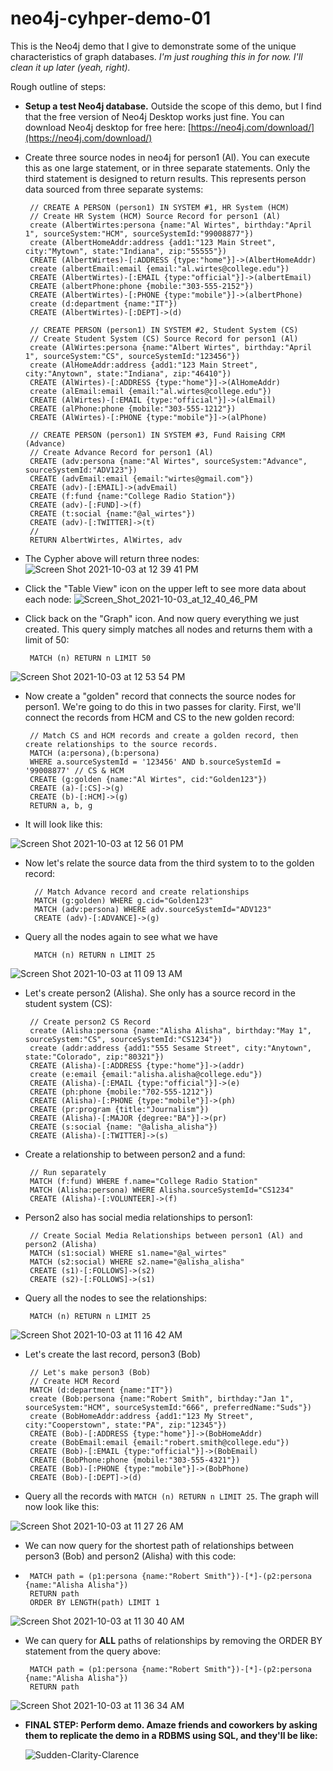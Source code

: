 # neo4j-cyhper-demo-01
This is the Neo4j demo that I give to demonstrate some of the unique characteristics of graph databases. *I'm just roughing this in for now. I'll clean it up later (yeah, right).*

Rough outline of steps:

 - **Setup a test Neo4j database.** Outside the scope of this demo, but I find that the free version of Neo4j Desktop works just fine. You can download Neo4j desktop for free here: [https://neo4j.com/download/](https://neo4j.com/download/)
 - Create three source nodes in neo4j for person1 (Al). You can execute this as one large statement, or in three separate statements. Only the third statement is designed to return results. This represents person data sourced from three separate systems:

        // CREATE A PERSON (person1) IN SYSTEM #1, HR System (HCM)
        // Create HR System (HCM) Source Record for person1 (Al)
        create (AlbertWirtes:persona {name:"Al Wirtes", birthday:"April 1", sourceSystem:"HCM", sourceSystemId:"99008877"})
        create (AlbertHomeAddr:address {add1:"123 Main Street", city:"Mytown", state:"Indiana", zip:"55555"})
        CREATE (AlbertWirtes)-[:ADDRESS {type:"home"}]->(AlbertHomeAddr)
        create (albertEmail:email {email:"al.wirtes@college.edu"})
        CREATE (AlbertWirtes)-[:EMAIL {type:"official"}]->(albertEmail)
        CREATE (albertPhone:phone {mobile:"303-555-2152"})
        CREATE (AlbertWirtes)-[:PHONE {type:"mobile"}]->(albertPhone)
        create (d:department {name:"IT"})
        CREATE (AlbertWirtes)-[:DEPT]->(d)
        
        // CREATE PERSON (person1) IN SYSTEM #2, Student System (CS)
        // Create Student System (CS) Source Record for person1 (Al)
        create (AlWirtes:persona {name:"Albert Wirtes", birthday:"April 1", sourceSystem:"CS", sourceSystemId:"123456"})
        create (AlHomeAddr:address {add1:"123 Main Street", city:"Anytown", state:"Indiana", zip:"46410"})
        CREATE (AlWirtes)-[:ADDRESS {type:"home"}]->(AlHomeAddr)
        create (alEmail:email {email:"al.wirtes@college.edu"})
        CREATE (AlWirtes)-[:EMAIL {type:"official"}]->(alEmail)
        CREATE (alPhone:phone {mobile:"303-555-1212"})
        CREATE (AlWirtes)-[:PHONE {type:"mobile"}]->(alPhone)
        
        // CREATE PERSON (person1) IN SYSTEM #3, Fund Raising CRM (Advance)
        // Create Advance Record for person1 (Al)
        CREATE (adv:persona {name:"Al Wirtes", sourceSystem:"Advance", sourceSystemId:"ADV123"})
        CREATE (advEmail:email {email:"wirtes@gmail.com"})
        CREATE (adv)-[:EMAIL]->(advEmail)
        CREATE (f:fund {name:"College Radio Station"})
        CREATE (adv)-[:FUND]->(f)
        CREATE (t:social {name:"@al_wirtes"})
        CREATE (adv)-[:TWITTER]->(t)
        //
        RETURN AlbertWirtes, AlWirtes, adv

 - The Cypher above will return three nodes:
![Screen Shot 2021-10-03 at 12 39 41 PM](https://user-images.githubusercontent.com/11652957/135767133-0d7f7dbd-5a2f-453f-a681-f853208a8fc0.png)

 - Click the "Table View" icon on the upper left to see more data about each node:
![Screen_Shot_2021-10-03_at_12_40_46_PM](https://user-images.githubusercontent.com/11652957/135767202-72342ae2-8284-47f7-934d-4673f0426b06.png)

 - Click back on the "Graph" icon. And now query everything we just created. This query simply matches all nodes and returns them with a limit of 50:

        MATCH (n) RETURN n LIMIT 50
        
![Screen Shot 2021-10-03 at 12 53 54 PM](https://user-images.githubusercontent.com/11652957/135767561-ffaec88e-da05-4d40-b3f7-5a55f7d27978.png)

 - Now create a "golden" record that connects the source nodes for person1. We're going to do this in two passes for clarity. First, we'll connect the records from HCM and CS to the new golden record:

        // Match CS and HCM records and create a golden record, then create relationships to the source records.
        MATCH (a:persona),(b:persona)
        WHERE a.sourceSystemId = '123456' AND b.sourceSystemId = '99008877' // CS & HCM
        CREATE (g:golden {name:"Al Wirtes", cid:"Golden123"})
        CREATE (a)-[:CS]->(g)
        CREATE (b)-[:HCM]->(g)
        RETURN a, b, g

 - It will look like this:

![Screen Shot 2021-10-03 at 12 56 01 PM](https://user-images.githubusercontent.com/11652957/135767612-ba36e69c-4e1a-439d-b103-5426f8d18f26.png)

- Now let's relate the source data from the third system to to the golden record:

        // Match Advance record and create relationships
        MATCH (g:golden) WHERE g.cid="Golden123"
        MATCH (adv:persona) WHERE adv.sourceSystemId="ADV123"
        CREATE (adv)-[:ADVANCE]->(g)
        
- Query all the nodes again to see what we have

        MATCH (n) RETURN n LIMIT 25

![Screen Shot 2021-10-03 at 11 09 13 AM](https://user-images.githubusercontent.com/11652957/135764383-9850db1e-9aad-47ec-83c3-9c9bb961f9f3.png)

 - Let's create person2 (Alisha). She only has a source record in the student system (CS):

        // Create person2 CS Record
        create (Alisha:persona {name:"Alisha Alisha", birthday:"May 1", sourceSystem:"CS", sourceSystemId:"CS1234"})
        create (addr:address {add1:"555 Sesame Street", city:"Anytown", state:"Colorado", zip:"80321"})
        CREATE (Alisha)-[:ADDRESS {type:"home"}]->(addr)
        create (e:email {email:"alisha.alisha@college.edu"})
        CREATE (Alisha)-[:EMAIL {type:"official"}]->(e)
        CREATE (ph:phone {mobile:"702-555-1212"})
        CREATE (Alisha)-[:PHONE {type:"mobile"}]->(ph)
        CREATE (pr:program {title:"Journalism"})
        CREATE (Alisha)-[:MAJOR {degree:"BA"}]->(pr)
        CREATE (s:social {name: "@alisha_alisha"})
        CREATE (Alisha)-[:TWITTER]->(s)

 - Create a relationship to between person2 and a fund:

        // Run separately
        MATCH (f:fund) WHERE f.name="College Radio Station"
        MATCH (Alisha:persona) WHERE Alisha.sourceSystemId="CS1234"
        CREATE (Alisha)-[:VOLUNTEER]->(f)

 - Person2 also has social media relationships to person1:

        // Create Social Media Relationships between person1 (Al) and person2 (Alisha)
        MATCH (s1:social) WHERE s1.name="@al_wirtes"
        MATCH (s2:social) WHERE s2.name="@alisha_alisha"
        CREATE (s1)-[:FOLLOWS]->(s2)
        CREATE (s2)-[:FOLLOWS]->(s1)

 - Query all the nodes to see the relationships:

        MATCH (n) RETURN n LIMIT 25

![Screen Shot 2021-10-03 at 11 16 42 AM](https://user-images.githubusercontent.com/11652957/135764646-fb2a1e57-2fca-458e-9eca-0464630f79d2.png)

 - Let's create the last record, person3 (Bob)

        // Let's make person3 (Bob)
        // Create HCM Record
        MATCH (d:department {name:"IT"})
        create (Bob:persona {name:"Robert Smith", birthday:"Jan 1", sourceSystem:"HCM", sourceSystemId:"666", preferredName:"Suds"})
        create (BobHomeAddr:address {add1:"123 My Street", city:"Cooperstown", state:"PA", zip:"12345"})
        CREATE (Bob)-[:ADDRESS {type:"home"}]->(BobHomeAddr)
        create (BobEmail:email {email:"robert.smith@college.edu"})
        CREATE (Bob)-[:EMAIL {type:"official"}]->(BobEmail)
        CREATE (BobPhone:phone {mobile:"303-555-4321"})
        CREATE (Bob)-[:PHONE {type:"mobile"}]->(BobPhone)
        CREATE (Bob)-[:DEPT]->(d)

 - Query all the records with `MATCH (n) RETURN n LIMIT 25`. The graph will now look like this:

![Screen Shot 2021-10-03 at 11 27 26 AM](https://user-images.githubusercontent.com/11652957/135764883-755a9328-d8a8-43d0-bb9e-ca18dd47f41b.png)
 - We can now query for the shortest path of relationships between person3 (Bob) and person2 (Alisha) with this code:
 - 
        MATCH path = (p1:persona {name:"Robert Smith"})-[*]-(p2:persona {name:"Alisha Alisha"})
        RETURN path
        ORDER BY LENGTH(path) LIMIT 1
        
 ![Screen Shot 2021-10-03 at 11 30 40 AM](https://user-images.githubusercontent.com/11652957/135765019-d33c0106-ca33-408d-b1a8-77ce811797e9.png)

 - We can query for **ALL** paths of relationships by removing the ORDER BY statement from the query above:
 
        MATCH path = (p1:persona {name:"Robert Smith"})-[*]-(p2:persona {name:"Alisha Alisha"})
        RETURN path
        
![Screen Shot 2021-10-03 at 11 36 34 AM](https://user-images.githubusercontent.com/11652957/135765157-50c059e4-15c9-4cea-9ed5-39a5cff6ce88.png)

 - **FINAL STEP: Perform demo. Amaze friends and coworkers by asking them to replicate the demo in a RDBMS using SQL, and they'll be like:**

    ![Sudden-Clarity-Clarence](https://user-images.githubusercontent.com/11652957/135769271-29526ca5-5d0d-49b8-99ec-22ef9c459e12.jpg)
